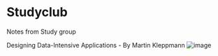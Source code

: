 # Studyclub

Notes from Study group

Designing Data-Intensive Applications - By Martin Kleppmann ![image](https://user-images.githubusercontent.com/24965851/151474640-624821c9-a54e-4788-8150-9bf319bdeae0.png)



